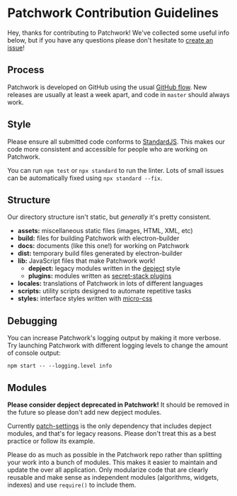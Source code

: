 # Patchwork Contribution Guidelines

Hey, thanks for contributing to Patchwork! We've collected some useful info
below, but if you have any questions please don't hesitate to [create an
issue][new-issue]!

## Process

Patchwork is developed on GitHub using the usual [GitHub flow][flow]. New
releases are usually at least a week apart, and code in `master` should always
work.

## Style

Please ensure all submitted code conforms to [StandardJS][standard]. This makes
our code more consistent and accessible for people who are working on Patchwork.

You can run `npm test` or `npx standard` to run the linter. Lots of small issues
can be automatically fixed using `npx standard --fix`.

## Structure

Our directory structure isn't static, but *generally* it's pretty consistent.

- **assets:** miscellaneous static files (images, HTML, XML, etc)
- **build:** files for building Patchwork with electron-builder
- **docs:** documents (like this one!) for working on Patchwork
- **dist:** temporary build files generated by electron-builder
- **lib:** JavaScript files that make Patchwork work!
  - **depject:** legacy modules written in the [depject][depject] style
  - **plugins:** modules written as [secret-stack plugins][plugins] 
- **locales:** translations of Patchwork in lots of different languages
- **scripts:** utility scripts designed to automate repetitive tasks
- **styles:** interface styles written with [micro-css][mcss]

## Debugging

You can increase Patchwork's logging output by making it more verbose. Try
launching Patchwork with different logging levels to change the amount of
console output:

```shell
npm start -- --logging.level info
```

## Modules

**Please consider depject deprecated in Patchwork!** It should be removed in
the future so please don't add new depject modules.

Currently [patch-settings][settings] is the only dependency that includes
depject modules, and that's for legacy reasons. Please don't treat this as a
best practice or follow its example.

Please do as much as possible in the Patchwork repo rather than splitting your
work into a bunch of modules. This makes it easier to maintain and update the
over all application. Only modularize code that are clearly reusable and make
sense as independent modules (algorithms, widgets, indexes) and use `require()`
to include them.

[depject]: https://github.com/depject/depject
[flow]: https://guides.github.com/introduction/flow/
[mcss]: https://github.com/mmckegg/micro-css
[new-issue]: https://github.com/ssbc/patchwork/issues/new
[plugins]: https://github.com/ssbc/secret-stack/blob/master/PLUGINS.md
[settings]: https://github.com/mixmix/patch-settings
[standard]: https://standardjs.com/
